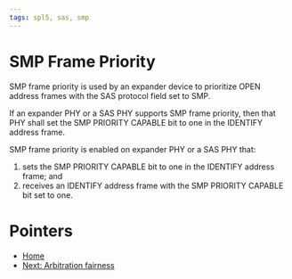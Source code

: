 ```yaml
---
tags: spl5, sas, smp
---
```


# SMP Frame Priority

SMP frame priority is used by an expander device to prioritize OPEN address frames with the SAS protocol field set to SMP.

If an expander PHY or a SAS PHY supports SMP frame priority, then that PHY shall set the SMP PRIORITY CAPABLE bit to one in the IDENTIFY address frame.

SMP frame priority is enabled on expander PHY or a SAS PHY that:
1. sets the SMP PRIORITY CAPABLE bit to one in the IDENTIFY address frame; and
2. receives an IDENTIFY address frame with the SMP PRIORITY CAPABLE bit set to one.

# Pointers

- [Home](6.16_connections.md)
- [Next: Arbitration fairness](6.16.4_arbitration_fairness.md)
